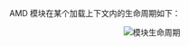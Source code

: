 AMD 模块在某个加载上下文内的生命周期如下：

<p align="center"><img src="https://cdn.rawgit.com/pwnn/img/e99d6a4fd402e1939181e677cd555cf38161030e/fiddle/module/AMD/lifecycle.svg?v=2" alt="模块生命周期"></p>
